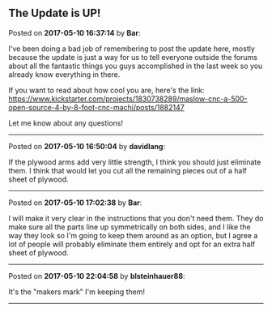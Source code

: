 ## The Update is UP!
Posted on **2017-05-10 16:37:14** by **Bar**:

I've been doing a bad job of remembering to post the update here, mostly because the update is just a way for us to tell everyone outside the forums about all the fantastic things you guys accomplished in the last week so you already know everything in there.



If you want to read about how cool you are, here's the link: https://www.kickstarter.com/projects/1830738289/maslow-cnc-a-500-open-source-4-by-8-foot-cnc-machi/posts/1882147



Let me know about any questions!

---

Posted on **2017-05-10 16:50:04** by **davidlang**:

If the plywood arms add very little strength, I think you should just eliminate them. I think that would let you cut all the remaining pieces out of a half sheet of plywood.

---

Posted on **2017-05-10 17:02:38** by **Bar**:

I will make it very clear in the instructions that you don't need them. They do make sure all the parts line up symmetrically on both sides, and I like the way they look so I'm going to keep them around as an option, but I agree a lot of people will probably eliminate them entirely and opt for an extra half sheet of plywood.

---

Posted on **2017-05-10 22:04:58** by **blsteinhauer88**:

It's the "makers mark" I'm keeping them!

---


